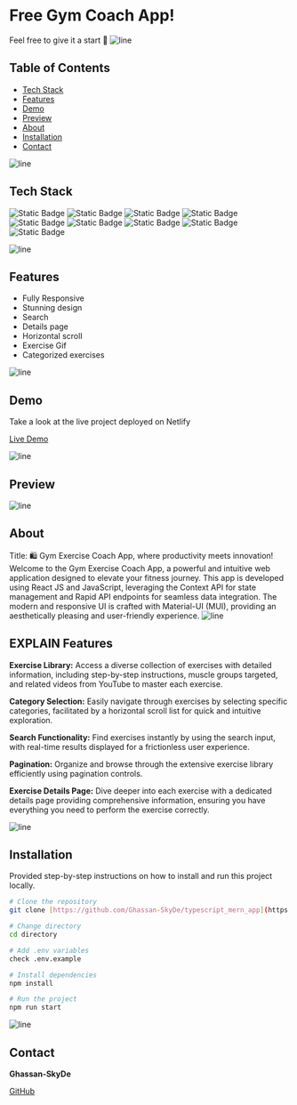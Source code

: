 # Free Gym Coach App! 

Feel free to give it a start 🌟
![line]

## Table of Contents

- [Tech Stack](#tech-stack)
- [Features](#features)
- [Demo](#demo)
- [Preview](#preview)
- [About](#about)
- [Installation](#installation)
- [Contact](#contact)

![line]

## Tech Stack
![Static Badge](https://img.shields.io/badge/JavaScript-black?style=for-the-badge&logo=javascript)
![Static Badge](https://img.shields.io/badge/Create%2FReact%2FApp-black?style=for-the-badge&logo=react)
![Static Badge](https://img.shields.io/badge/create%2Freact%2Fapp-black?style=for-the-badge&logo=react)
![Static Badge](https://img.shields.io/badge/context%2Fapi-black?style=for-the-badge)
![Static Badge](https://img.shields.io/badge/Rapid%2Fapi-black?style=for-the-badge&logo=rapid)
![Static Badge](https://img.shields.io/badge/MUI-black?style=for-the-badge&logo=mui)
![Static Badge](https://img.shields.io/badge/CSS-black?style=for-the-badge&logo=CSS3)
![Static Badge](https://img.shields.io/badge/.env-black?style=for-the-badge&logo=.env)
![Static Badge](https://img.shields.io/badge/Netlify-black?style=for-the-badge&logo=netlify)


![line]

## Features
- Fully Responsive
- Stunning design
- Search
- Details page
- Horizontal scroll
- Exercise Gif
- Categorized exercises
  
![line]

## Demo

Take a look at the live project deployed on Netlify

[Live Demo](https://free-coach-skyde.netlify.app)

![line]

## Preview

![line]

## About

Title:  🛍️ Gym Exercise Coach App, where productivity meets innovation! 
Welcome to the Gym Exercise Coach App, a powerful and intuitive web application designed to elevate your fitness journey. This app is developed using React JS and JavaScript, leveraging the Context API for state management and Rapid API endpoints for seamless data integration. The modern and responsive UI is crafted with Material-UI (MUI), providing an aesthetically pleasing and user-friendly experience.
![line]

## EXPLAIN Features

**Exercise Library:** Access a diverse collection of exercises with detailed information, including step-by-step instructions, muscle groups targeted, and related videos from YouTube to master each exercise.

**Category Selection:** Easily navigate through exercises by selecting specific categories, facilitated by a horizontal scroll list for quick and intuitive exploration.

**Search Functionality:** Find exercises instantly by using the search input, with real-time results displayed for a frictionless user experience.

**Pagination:** Organize and browse through the extensive exercise library efficiently using pagination controls.

**Exercise Details Page:** Dive deeper into each exercise with a dedicated details page providing comprehensive information, ensuring you have everything you need to perform the exercise correctly.


![line]

## Installation

Provided step-by-step instructions on how to install and run this project locally.

```bash
# Clone the repository
git clone [https://github.com/Ghassan-SkyDe/typescript_mern_app](https://github.com/Ghassan-SkyDe/Free-Gym-Coach-App)

# Change directory
cd directory

# Add .env variables
check .env.example

# Install dependencies
npm install

# Run the project
npm run start
```
![line]

[line]: https://user-images.githubusercontent.com/75939390/137615281-3a875960-92cc-407f-97fe-fd2319bdb252.png
## Contact

**Ghassan-SkyDe**

[GitHub](https://github.com/Ghassan-SkyDe)
